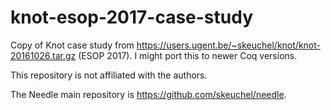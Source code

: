 # knot-esop-2017-case-study

Copy of Knot case study from https://users.ugent.be/~skeuchel/knot/knot-20161026.tar.gz (ESOP 2017).
I might port this to newer Coq versions.

This repository is not affiliated with the authors.

The Needle main repository is https://github.com/skeuchel/needle.
